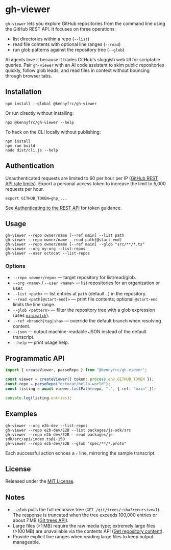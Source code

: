 # gh-viewer

`gh-viewer` lets you explore GitHub repositories from the command line using the GitHub REST API. It focuses on three operations:

- list directories within a repo (`--list`)
- read file contents with optional line ranges (`--read`)
- run glob patterns against the repository tree (`--glob`)

AI agents love it because it trades GitHub's sluggish web UI for scriptable queries. Pair `gh-viewer` with an AI code assistant to skim public repositories quickly, follow glob leads, and read files in context without bouncing through browser tabs.

## Installation

```
npm install --global @kennyfrc/gh-viewer
```

Or run directly without installing:

```
npx @kennyfrc/gh-viewer --help
```

To hack on the CLI locally without publishing:

```
npm install
npm run build
node dist/cli.js --help
```

## Authentication

Unauthenticated requests are limited to 60 per hour per IP ([GitHub REST API rate limits](https://docs.github.com/en/rest/using-the-rest-api/rate-limits-for-the-rest-api?apiVersion=2022-11-28)). Export a personal access token to increase the limit to 5,000 requests per hour.

```
export GITHUB_TOKEN=ghp_...
```

See [Authenticating to the REST API](https://docs.github.com/en/rest/authentication/authenticating-to-the-rest-api?apiVersion=2022-11-28) for token guidance.

## Usage

```
gh-viewer --repo owner/name [--ref main] --list path
gh-viewer --repo owner/name --read path[@start-end]
gh-viewer --repo owner/name [--ref main] --glob "src/**/*.ts"
gh-viewer --org my-org --list-repos
gh-viewer --user octocat --list-repos
```

### Options

- `--repo <owner/repo>` — target repository for list/read/glob.
- `--org <name>` / `--user <name>` — list repositories for an organization or user.
- `--list <path>` — list entries at `path` (default `.`) in the repository.
- `--read <path[@start-end]>` — print file contents; optional `@start-end` limits the line range.
- `--glob <pattern>` — filter the repository tree with a glob expression (uses [`minimatch`](https://github.com/isaacs/minimatch)).
- `--ref <branch|tag|sha>` — override the default branch when resolving content.
- `--json` — output machine-readable JSON instead of the default transcript.
- `--help` — print usage help.

## Programmatic API

```ts
import { createViewer, parseRepo } from "@kennyfrc/gh-viewer";

const viewer = createViewer({ token: process.env.GITHUB_TOKEN });
const repo = parseRepo("octocat/hello-world");
const listing = await viewer.listPath(repo, ".", { ref: "main" });

console.log(listing.entries);
```

## Examples

```
gh-viewer --org e2b-dev --list-repos
gh-viewer --repo e2b-dev/E2B --list packages/js-sdk/src
gh-viewer --repo e2b-dev/E2B --read packages/js-sdk/src/api/index.ts@1-150
gh-viewer --repo e2b-dev/E2B --glob "spec/**/*.proto"
```

Each successful action echoes a `✓` line, mirroring the sample transcript.

## License

Released under the [MIT License](LICENSE).

## Notes

- `--glob` pulls the full recursive tree (`GET /git/trees/:sha?recursive=1`). The response is truncated when the tree exceeds 100,000 entries or about 7 MB ([Git trees API](https://docs.github.com/en/rest/git/trees?apiVersion=2022-11-28#get-a-tree)).
- Large files (>1 MB) require the raw media type; extremely large files (>100 MB) are unavailable via the contents API ([Get repository content](https://docs.github.com/en/rest/repos/contents?apiVersion=2022-11-28#get-repository-content)).
- Provide explicit line ranges when reading large files to keep output manageable.
